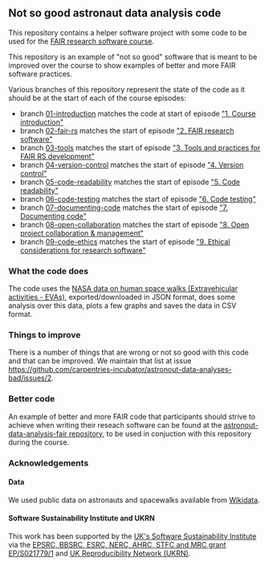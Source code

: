 ## Not so good astronaut data analysis code

This repository contains a helper software project with some code to be used 
for the [FAIR research software course](https://github.com/carpentries-incubator/fair-research-software). 

This repository is an example of "not so good" software that is meant to be improved over the course to show examples of better 
and more FAIR software practices. 

Various branches of this repository represent the state of the code as it should be at the start of each of the course episodes:

- branch [01-introduction](https://github.com/carpentries-incubator/astronaut-data-analysis-not-so-good/tree/01-introduction) matches the code at start of episode ["1. Course introduction"](https://carpentries-incubator.github.io/fair-research-software/01-introduction.html)
- branch [02-fair-rs](https://github.com/carpentries-incubator/astronaut-data-analysis-not-so-good/tree/02-fair-rs) matches the start of episode ["2. FAIR research software"](https://carpentries-incubator.github.io/fair-research-software/02-fair-research-software.html)
- branch [03-tools](https://github.com/carpentries-incubator/astronaut-data-analysis-not-so-good/tree/03-tools) matches the start of episode ["3. Tools and practices for FAIR RS development"](https://carpentries-incubator.github.io/fair-research-software/03-tools.html)
- branch [04-version-control](https://github.com/carpentries-incubator/astronaut-data-analysis-not-so-good/tree/04-version-control) matches the start of episode ["4. Version control"](https://carpentries-incubator.github.io/fair-research-software/04-version-control.html)
- branch [05-code-readability](https://github.com/carpentries-incubator/astronaut-data-analysis-not-so-good/tree/05-code-readability) matches the start of episode ["5. Code readability"](https://carpentries-incubator.github.io/fair-research-software/05-code-readability.html)
- branch [06-code-testing](https://github.com/carpentries-incubator/astronaut-data-analysis-not-so-good/tree/06-code-testing) matches the start of episode ["6. Code testing"](https://carpentries-incubator.github.io/fair-research-software/06-code-testing.html)
- branch [07-documenting-code](https://github.com/carpentries-incubator/astronaut-data-analysis-not-so-good/tree/07-documenting-code) matches the start of episode ["7. Documenting code"](https://carpentries-incubator.github.io/fair-research-software/07-documenting-code.html)
- branch [08-open-collaboration](https://github.com/carpentries-incubator/astronaut-data-analysis-not-so-good/tree/08-open-collaboration) matches the start of episode ["8. Open project collaboration & management"](https://carpentries-incubator.github.io/08-open-collaboration.html)
- branch [09-code-ethics](https://github.com/carpentries-incubator/astronaut-data-analysis-not-so-good/tree/09-code-ethics) matches the start of episode ["9. Ethical considerations for research software"](https://carpentries-incubator.github.io/09-code-ethics.html)



### What the code does
The code uses the [NASA data on human space walks (Extravehicular activities - EVAs)](https://data.nasa.gov/Raw-Data/Extra-vehicular-Activity-EVA-US-and-Russia/9kcy-zwvn/data_preview), 
exported/downloaded in JSON format, does some analysis over this data, plots a few graphs and saves the data in CSV format. 

### Things to improve
There is a number of things that are wrong or not so good with this code and that can be improved. We maintain that list at issue
https://github.com/carpentries-incubator/astronout-data-analyses-bad/issues/2.

### Better code
An example of better and more FAIR code that participants should strive to achieve when writing their reseach software 
can be found at the [astronout-data-analysis-fair repository](https://github.com/carpentries-incubator/astronout-data-analysis-fair), 
to be used in conjuction with this repository during the course.

### Acknowledgements

#### Data
We used public data on astronauts and spacewalks available from [Wikidata](https://www.wikidata.org/wiki/Wikidata:Main_Page).

#### Software Sustainability Institute and UKRN

This work has been supported by the [UK's Software Sustainability Institute](https://software.ac.uk) via the [EPSRC, BBSRC, ESRC, NERC, AHRC, STFC and MRC grant EP/S021779/1](https://gow.epsrc.ukri.org/NGBOViewGrant.aspx?GrantRef=EP/S021779/1)
and [UK Reproducibility Network (UKRN)](https://www.ukrn.org/).
